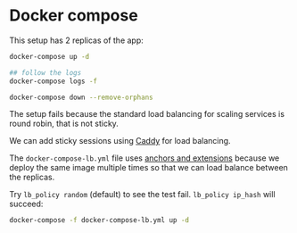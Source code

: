 # Docker compose

This setup has 2 replicas of the app:

```bash
docker-compose up -d

## follow the logs
docker-compose logs -f

docker-compose down --remove-orphans
```

The setup fails because the standard load balancing for scaling services is round robin, that is not sticky.

We can add sticky sessions using [Caddy](https://caddyserver.com/docs/caddyfile/directives/reverse_proxy#load-balancing) for load balancing.

The `docker-compose-lb.yml` file uses [anchors and extensions](https://www.howtogeek.com/devops/how-to-simplify-docker-compose-files-with-yaml-anchors-and-extensions/) because we deploy the same image multiple times so that we can load balance between the replicas.


Try `lb_policy random` (default) to see the test fail. `lb_policy ip_hash` will succeed:

```bash
docker-compose -f docker-compose-lb.yml up -d
```
